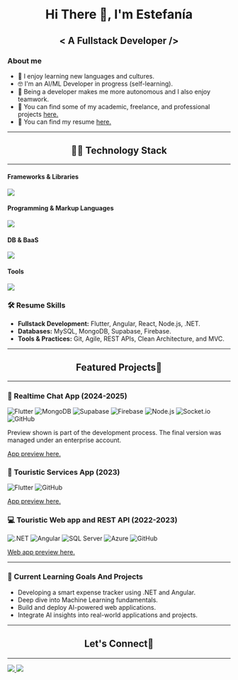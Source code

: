 <!-- main info starts -->
<div align="center">
    <h1>Hi There 👋, I'm Estefanía</h1>
    <h2>
      <span><<span>
      A Fullstack Developer
      <span>/><span>
    </h2>
</div>

### About me

- 🌱 I enjoy learning new languages and cultures.
- 🤓 I'm an AI/ML Developer in progress (self-learning).
- 👥 Being a developer makes me more autonomous and I also enjoy teamwork.
- 🚀 You can find some of my academic, freelance, and professional projects [here.](https://drive.google.com/drive/folders/1nPRxmcgaLl8fITS4azQnsVJDq6qhnMDy?usp=drive_link)
- 📄 You can find my resume [here.](https://drive.google.com/drive/folders/1Y86HhZYoVU9wj-LYaCg3BUhO5x75HDk5?usp=drive_link)

<!-- main info ends -->
---
<!-- tech info starts -->
<section>
  <div align="center">
      <h2>👨‍💻 Technology Stack</h2>
  </div>

---
  <div>
    <h4>Frameworks & Libraries</h4>
    <img src="https://skillicons.dev/icons?i=flutter,angular,net,react,threejs,nodejs" />
  </div>

  <div>
    <h4>Programming & Markup Languages</h4>
    <img src="https://skillicons.dev/icons?i=cs,dart,ts,php,html,css" />
  </div>

  <div>
    <h4>DB & BaaS</h4>
    <img src="https://skillicons.dev/icons?i=mongodb,mysql,firebase,supabase" />
  </div>

  <div>
    <h4>Tools</h4>
    <a href="https://skillicons.dev/">
      <img src="https://skillicons.dev/icons?i=git,github,postman,visualstudio,vscode,androidstudio,figma" />
    </a>
  </div>
</section>

### 🛠️ Resume Skills
- **Fullstack Development:** Flutter, Angular, React, Node.js, .NET. 
- **Databases:** MySQL, MongoDB, Supabase, Firebase.
- **Tools & Practices:** Git, Agile, REST APIs, Clean Architecture, and MVC.

<!-- tech info ends -->
---
<!-- feature projects starts -->
<div align="center">
    <h2 style="border-bottom: none;">Featured Projects🌟</h2>
</div>

---
### 📱 Realtime Chat App (2024-2025)
![Flutter](https://img.shields.io/badge/Flutter-02569B?style=flat-square&logo=Flutter&logoColor=white)
![MongoDB](https://img.shields.io/badge/MongoDB-47A248?style=flat-square&logo=mongodb&logoColor=white)
![Supabase](https://img.shields.io/badge/Supabase-3ECF8E?style=flat-square&logo=supabase&logoColor=white)
![Firebase](https://img.shields.io/badge/Firebase-FFCA28?style=flat-square&logo=firebase&logoColor=black)
![Node.js](https://img.shields.io/badge/Node.js-339933?style=flat-square&logo=node.js&logoColor=white)
![Socket.io](https://img.shields.io/badge/Socket.io-010101?style=flat-square&logo=socketdotio&logoColor=white)
![GitHub](https://img.shields.io/badge/GitHub-181717?style=flat-square&logo=github&logoColor=white)

Preview shown is part of the development process. The final version was managed under an enterprise account.

[App preview here.](https://drive.google.com/file/d/1J5ZBCrKtGphk7mSYJhGnsPavGN9tj8pf/view?usp=drive_link)

### 📱 Touristic Services App (2023)
![Flutter](https://img.shields.io/badge/Flutter-02569B?style=flat-square&logo=Flutter&logoColor=white)
![GitHub](https://img.shields.io/badge/GitHub-181717?style=flat-square&logo=github&logoColor=white)

[App preview here.](https://drive.google.com/file/d/1EIFJ8MdzeLGaM4yi1yRGV3R8X-nssooI/view?usp=drive_link)

### 💻 Touristic Web app and REST API (2022-2023)
![.NET](https://img.shields.io/badge/.NET-512BD4?style=flat-square&logo=dotnet&logoColor=white)
![Angular](https://img.shields.io/badge/Angular-DD0031?style=flat-square&logo=angular&logoColor=white)
![SQL Server](https://img.shields.io/badge/SQL%20Server-CC2927?style=flat-square&logo=microsoftsqlserver&logoColor=white)
![Azure](https://img.shields.io/badge/Azure-0078D4?style=flat-square&logo=microsoftazure&logoColor=white)
![GitHub](https://img.shields.io/badge/GitHub-181717?style=flat-square&logo=github&logoColor=white)

[Web app preview here.](https://turistik.vercel.app/)

<!-- feature projects ends -->
---
<!-- Current project and goals starts -->
### 🎯 Current Learning Goals And Projects
- Developing a smart expense tracker using .NET and Angular.
- Deep dive into Machine Learning fundamentals.
- Build and deploy AI-powered web applications.
- Integrate AI insights into real-world applications and projects.
<!-- Current project and goals ends -->
---
<!-- contact info starts > -->
<div align="center">
    <h2 style="border-bottom: none;">Let's Connect🤝</h2>
</div>

#### 

---

<div>
  <a href="https://www.linkedin.com/in/estefania-alvarez-828947303/" target="_blank">
    <img src="https://img.shields.io/badge/-LinkedIn-0077B5?style=for-the-badge&logo=Linkedin&logoColor=white"></img>
  </a>
  <a href="mailto:alvare.estefania.dev@gmail.com" target="_blank">
    <img src="https://img.shields.io/badge/-Gmail-D14836?style=for-the-badge&logo=Gmail&logoColor=white"></img>
  </a>
</div>
<!--contact info ends -->
